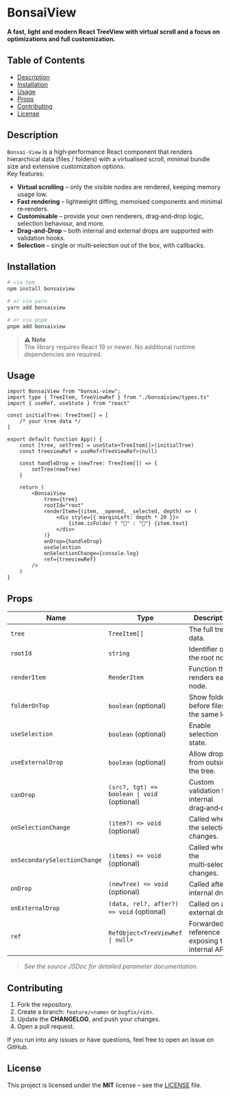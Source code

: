 # BonsaiView

**A fast, light and modern React TreeView with virtual scroll and a focus on optimizations and full customization.**

## Table of Contents

- [Description](#description)
- [Installation](#installation)
- [Usage](#usage)
- [Props](#props)
- [Contributing](#contributing)
- [License](#license)

## Description

`Bonsai‑View` is a high‑performance React component that renders hierarchical data (files / folders) with a virtualised scroll, minimal
bundle size and extensive customization options.  
Key features:

- **Virtual scrolling** – only the visible nodes are rendered, keeping memory usage low.
- **Fast rendering** – lightweight diffing, memoised components and minimal re‑renders.
- **Customisable** – provide your own renderers, drag‑and‑drop logic, selection behaviour, and more.
- **Drag‑and‑Drop** – both internal and external drops are supported with validation hooks.
- **Selection** – single or multi‑selection out of the box, with callbacks.

## Installation

```bash
# via npm
npm install bonsaiview

# or via yarn
yarn add bonsaiview

# or via pnpm
pnpm add bonsaiview
```

> **⚠️ Note**  
> The library requires React 19 or newer. No additional runtime dependencies are required.

## Usage

```tsx
import BonsaiView from "bonsai-view";
import type { TreeItem, TreeViewRef } from "./bonsaiview/types.ts"
import { useRef, useState } from "react"

const initialTree: TreeItem[] = [
	/* your tree data */
]

export default function App() {
	const [tree, setTree] = useState<TreeItem[]>(initialTree)
	const treeviewRef = useRef<TreeViewRef>(null)

	const handleDrop = (newTree: TreeItem[]) => {
		setTree(newTree)
	}

	return (
		<BonsaiView
			tree={tree}
			rootId="root"
			renderItem={(item, _opened, _selected, depth) => (
				<div style={{ marginLeft: depth * 20 }}>
					{item.isFolder ? "📁" : "📄"} {item.text}
				</div>
			)}
			onDrop={handleDrop}
			useSelection
			onSelectionChange={console.log}
			ref={treeviewRef}
		/>
	)
}
```

## Props

| Name                         | Type                             | Description                                    |
|------------------------------|----------------------------------|------------------------------------------------|
| `tree`                       | `TreeItem[]`                     | The full tree data.                            |
| `rootId`                     | `string`                         | Identifier of the root node.                   |
| `renderItem`                 | `RenderItem`                     | Function that renders each node.               |
| `folderOnTop`                | `boolean` (optional)             | Show folders before files at the same level.   |
| `useSelection`               | `boolean` (optional)             | Enable selection state.                        |
| `useExternalDrop`            | `boolean` (optional)             | Allow drops from outside the tree.             |
| `canDrop`                    | `(src?, tgt) => boolean \| void` (optional) | Custom validation for internal drag‑and‑drop.  |
| `onSelectionChange`          | `(item?) => void` (optional)     | Called when the selection changes.             |
| `onSecondarySelectionChange` | `(items) => void` (optional)     | Called when the multi‑selection changes.       |
| `onDrop`                     | `(newTree) => void` (optional)   | Called after an internal drop.                 |
| `onExternalDrop`             | `(data, rel?, after?) => void` (optional) | Called on an external drop.                    |
| `ref`                        | `RefObject<TreeViewRef \| null>` | Forwarded reference exposing the internal API. |

> *See the source JSDoc for detailed parameter documentation.*

## Contributing

1. Fork the repository.
2. Create a branch: `feature/<name>` or `bugfix/<id>`.
3. Update the **CHANGELOG**, and push your changes.
4. Open a pull request.

If you run into any issues or have questions, feel free to open an issue on GitHub.

## License

This project is licensed under the **MIT** license – see the [LICENSE](LICENSE) file.

